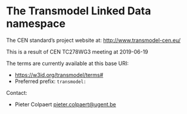 The Transmodel Linked Data namespace
===

The CEN standard’s project website at: http://www.transmodel-cen.eu/

This is a result of CEN TC278WG3 meeting at 2019-06-19

The terms are currently available at this base URI:

 * https://w3id.org/transmodel/terms#
 * Preferred prefix: `transmodel:`
 
Contact:
 
 * Pieter Colpaert <pieter.colpaert@ugent.be>
